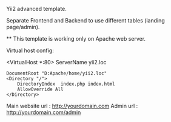 Yii2 advanced template.

Separate Frontend and Backend to use different tables (landing page/admin).

** This template is working only on Apache web server.

Virtual host config:

<VirtualHost *:80>
    ServerName yii2.loc

    DocumentRoot "D:Apache/home/yii2.loc"
    <Directory "/">
        DirectoryIndex  index.php index.html
        AllowOverride All
    </Directory>
</VirtualHost>

Main website url :  http://yourdomain.com
Admin url        :  http://yourdomain.com/admin

